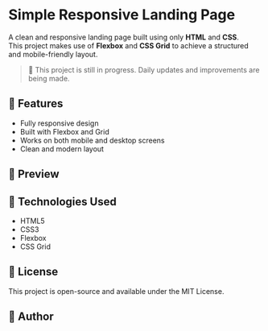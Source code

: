 # Simple Responsive Landing Page

A clean and responsive landing page built using only **HTML** and **CSS**.  
This project makes use of **Flexbox** and **CSS Grid** to achieve a structured and mobile-friendly layout.

> 🚧 This project is still in progress. Daily updates and improvements are being made.

## 🧩 Features

- Fully responsive design
- Built with Flexbox and Grid
- Works on both mobile and desktop screens
- Clean and modern layout

## 📸 Preview

## 📁 Technologies Used

- HTML5
- CSS3
- Flexbox
- CSS Grid

## 📄 License

This project is open-source and available under the MIT License.

## 👤 Author



